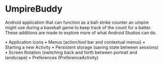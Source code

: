 # UmpireBuddy
Android application that can function as a ball-strike counter an umpire might use during a baseball game to keep track of the count for a batter. These additions are made to explore more of what Android Studios can do.

  •	Application icons
  •	Menus (action/tool bar and contextual menus)
  •	Starting a new Activity
  •	Persistent storage (saving state between sessions)
  •	Screen Rotation (switching back and forth between portrait and landscape) 
  •	Preferences (PreferenceActivity)
